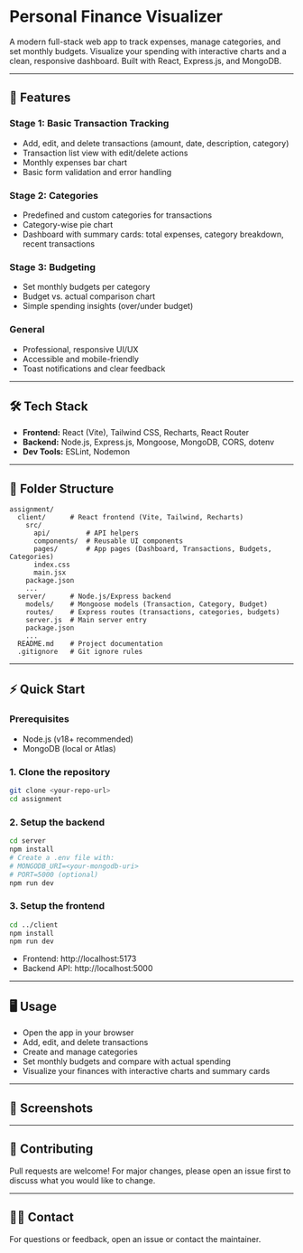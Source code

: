 # Personal Finance Visualizer

A modern full-stack web app to track expenses, manage categories, and set monthly budgets. Visualize your spending with interactive charts and a clean, responsive dashboard. Built with React, Express.js, and MongoDB.

---

## 🚀 Features

### Stage 1: Basic Transaction Tracking

- Add, edit, and delete transactions (amount, date, description, category)
- Transaction list view with edit/delete actions
- Monthly expenses bar chart
- Basic form validation and error handling

### Stage 2: Categories

- Predefined and custom categories for transactions
- Category-wise pie chart
- Dashboard with summary cards: total expenses, category breakdown, recent transactions

### Stage 3: Budgeting

- Set monthly budgets per category
- Budget vs. actual comparison chart
- Simple spending insights (over/under budget)

### General

- Professional, responsive UI/UX
- Accessible and mobile-friendly
- Toast notifications and clear feedback

---

## 🛠️ Tech Stack

- **Frontend:** React (Vite), Tailwind CSS, Recharts, React Router
- **Backend:** Node.js, Express.js, Mongoose, MongoDB, CORS, dotenv
- **Dev Tools:** ESLint, Nodemon

---

## 📁 Folder Structure

```
assignment/
  client/      # React frontend (Vite, Tailwind, Recharts)
    src/
      api/         # API helpers
      components/  # Reusable UI components
      pages/       # App pages (Dashboard, Transactions, Budgets, Categories)
      index.css
      main.jsx
    package.json
    ...
  server/      # Node.js/Express backend
    models/    # Mongoose models (Transaction, Category, Budget)
    routes/    # Express routes (transactions, categories, budgets)
    server.js  # Main server entry
    package.json
    ...
  README.md    # Project documentation
  .gitignore   # Git ignore rules
```

---

## ⚡ Quick Start

### Prerequisites

- Node.js (v18+ recommended)
- MongoDB (local or Atlas)

### 1. Clone the repository

```bash
git clone <your-repo-url>
cd assignment
```

### 2. Setup the backend

```bash
cd server
npm install
# Create a .env file with:
# MONGODB_URI=<your-mongodb-uri>
# PORT=5000 (optional)
npm run dev
```

### 3. Setup the frontend

```bash
cd ../client
npm install
npm run dev
```

- Frontend: http://localhost:5173
- Backend API: http://localhost:5000

---

## 🖥️ Usage

- Open the app in your browser
- Add, edit, and delete transactions
- Create and manage categories
- Set monthly budgets and compare with actual spending
- Visualize your finances with interactive charts and summary cards

---

## 📸 Screenshots

<!-- Add screenshots here -->

---

## 🤝 Contributing

Pull requests are welcome! For major changes, please open an issue first to discuss what you would like to change.

---

## 🙋‍♂️ Contact

For questions or feedback, open an issue or contact the maintainer.
